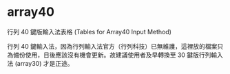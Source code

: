 # array40
行列 40 鍵版輸入法表格 (Tables for Array40 Input Method)

行列 40 鍵輸入法，因為行列輸入法官方（行列科技）已無維護，這裡放的檔案只為備份使用，日後應該沒有機會更新。故建議使用者及早轉換至 30 鍵版行列輸入法 (array30) 才是正途。
